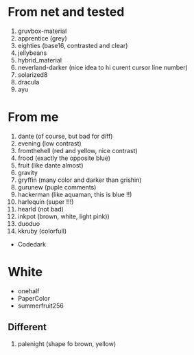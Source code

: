 
# From net and tested

1. gruvbox-material
2. apprentice (grey)
3. eighties (base16, contrasted and clear)
4. jellybeans
5. hybrid_material
6. neverland-darker (nice idea to hi curent cursor line number)
7. solarized8
8. dracula
9. ayu

# From me

1. dante (of course, but bad for diff)
2. evening (low contrast)
3. fromthehell (red and yellow, nice contrast)
4. frood (exactly the opposite blue)
5. fruit (like dante almost)
6. gravity
7. gryffin (many color and darker than grishin)
8. gurunew (puple comments)
9. hackerman (like aquaman, this is blue !!)
10. harlequin (super !!!)
11. hearld (not bad)
12. inkpot (brown, white, light pink))
13. duoduo
14. kkruby (colorfull)

* Codedark

# White

* onehalf
* PaperColor
* summerfruit256


## Different

1. palenight (shape fo brown, yellow)
